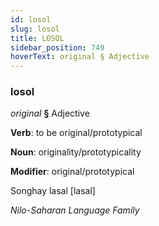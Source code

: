 ```yaml
---
id: losol
slug: losol
title: LOSOL
sidebar_position: 749
hoverText: original § Adjective
---
```


### losol

*original* **§** Adjective

**Verb**: to be original/prototypical

**Noun**: originality/prototypicality

**Modifier**: original/prototypical

Songhay lasal [lasal]

*Nilo-Saharan Language Family*